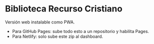 # Biblioteca Recurso Cristiano

Versión web instalable como PWA.

- Para GitHub Pages: sube todo esto a un repositorio y habilita Pages.
- Para Netlify: solo sube este zip al dashboard.